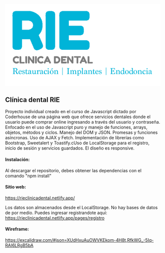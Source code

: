 <img src="./public/img/Logo.png" ></img>

## Clínica dental RIE

Proyecto individual creado en el curso de Javascript dictado por Coderhouse de una página web que ofrece servicios dentales donde el usuario puede comprar online ingresando a través del usuario y contraseña. Enfocado en el uso de Javascript puro y manejo de funciones, arrays, objetos, métodos y ciclos. Manejo del DOM y JSON. Promesas y funciones asíncronas. Uso de AJAX y Fetch. Implementación de librerías como Bootstrap, Sweetalert y Toastify.cUso de LocalStorage para el registro, inicio de sesión y servicios guardados. El diseño es responsive.

#### Instalación:

Al descargar el repositorio, debes obtener las dependencias con el comando "npm install"

#### Sitio web:

https://rieclinicadental.netlify.app/

Los datos son almacenados desde el LocalStorage. No hay bases de datos de por medio. Puedes ingresar registrandote aquí:
https://rieclinicadental.netlify.app/pages/registro

#### Wireframe:

https://excalidraw.com/#json=XUdHxuAuOWVKEkom-4H8t,RfkWG_-5Iq-RAI6LRgB5bA
